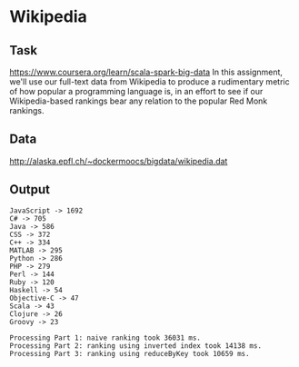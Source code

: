 # Wikipedia

## Task
https://www.coursera.org/learn/scala-spark-big-data
In this assignment, we'll use our full-text data from Wikipedia to produce a rudimentary metric of how popular a programming language is, in an effort to see if our Wikipedia-based rankings bear any relation to the popular Red Monk rankings.

## Data
http://alaska.epfl.ch/~dockermoocs/bigdata/wikipedia.dat

## Output
```
JavaScript -> 1692
C# -> 705
Java -> 586
CSS -> 372
C++ -> 334
MATLAB -> 295
Python -> 286
PHP -> 279
Perl -> 144
Ruby -> 120
Haskell -> 54
Objective-C -> 47
Scala -> 43
Clojure -> 26
Groovy -> 23

Processing Part 1: naive ranking took 36031 ms.
Processing Part 2: ranking using inverted index took 14138 ms.
Processing Part 3: ranking using reduceByKey took 10659 ms.
```
